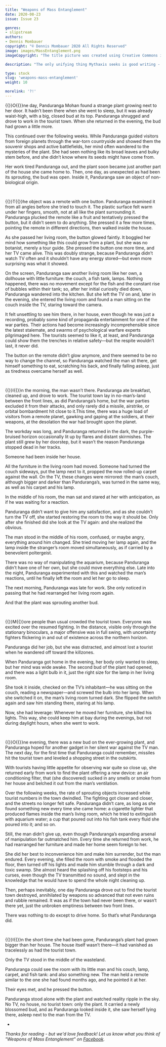 ```yaml
---
title: "Weapons of Mass Entanglement"
date: 2020-08-23
issue: Issue 23

genres:
- slipstream
authors:
- Dennis Mombauer
copyright: "© Dennis Mombauer 2020 All Rights Reserved"
image: images/MassEntanglement.png
imageCopyright: "The title picture was created using Creative Commons images - many thanks to the following creators: [Pawel Kadysz](https://unsplash.com/photos/yKPj4oi9m74), [David-Karich](https://pixabay.com/photos/portrait-face-pale-expressive-eyes-358970/), and [Stephanie Mulrooney](https://unsplash.com/photos/X_unyC4Kkyc)."

description: "The only unifying thing Mythaxis seeks is good writing - but we want to bring together a variety of genres, styles, themes, and no two alike is fine by us. Dennis Mombauer answered that call with a vision of the strange, and left us with questions."

type: stock
slug: 'weapons-mass-entanglement'
weight: 10

morelink: '?!'
---
```


{{<glyph>}}O{{</glyph>}}ne day, Panduranga Mohan found a strange plant growing next to her door. It hadn’t been there when she went to sleep, but it was already waist-high, with a big, closed bud at its top. Panduranga shrugged and drove to work in the tourist town. When she returned in the evening, the bud had grown a little more.

This continued over the following weeks. While Panduranga guided visitors from foreign planets through the war-torn countryside and showed them the souvenir shops and active battlefields, her mind often wandered to the mysteries of the plant. She had seen nothing like its broad leaves and bulky stem before, and she didn’t know where its seeds might have come from.

Her work tired Panduranga out, and the plant soon became just another part of the house she came home to. Then, one day, as unexpected as had been its sprouting, the bud was open. Inside it, Panduranga saw an object of non-biological origin.


&nbsp;

{{<glyph>}}T{{</glyph>}}he object was a remote with one button. Panduranga examined it from all angles before she tried to touch it. The plastic surface felt warm under her fingers, smooth, not at all like the plant surrounding it. Panduranga plucked the remote like a fruit and tentatively pressed the button, but it didn’t seem to do anything. She pressed it a few more times, pointing the remote in different directions, then walked inside the house.

As she passed her living room, the button glowed faintly. It boggled her mind how something like this could grow from a plant, but she was no botanist, merely a tour guide. She pressed the button one more time, and her TV came alive. This was doubly strange, because Panduranga didn’t watch TV often and it shouldn’t have any energy stored—but even more surprising was what it showed.

On the screen, Panduranga saw another living room like her own, a dollhouse with little furniture: the couch, a fish tank, lamps. Nothing happened, there was no movement except for the fish and the constant rise of bubbles within their tank; so, after her initial curiosity died down, Panduranga wandered into the kitchen. But she left the TV on and, later in the evening, she entered the living room and found a man sitting on the couch inside the TV, staring toward the camera. 

It felt unsettling to see him there, in her house, even though he was just a recording, probably some kind of propaganda entertainment for one of the war parties. Their actions had become increasingly incomprehensible since the latest stalemate, and swarms of psychological warfare experts pilgrimaged here. The tourists seemed to like it, at least, and Panduranga could show them the trenches in relative safety—but the respite wouldn’t last, it never did.

The button on the remote didn’t glow anymore, and there seemed to be no way to change the channel, so Panduranga watched the man sit there, get himself something to eat, scratching his back, and finally falling asleep, just as tiredness overcame herself as well.


&nbsp;

{{<glyph>}}I{{</glyph>}}n the morning, the man wasn’t there. Panduranga ate breakfast, cleaned up, and drove to work. The tourist town lay in no-man’s-land between the front lines, as did Panduranga’s home, but the war parties excluded it from their attacks, and only rarely did a missile, airstrike, or orbital bombardment hit close to it.This time, there was a huge load of visitors from a remote planet, gawking and gaping at the soldiers, at their weapons, at the desolation the war had brought upon the planet.

The workday was long, and Panduranga returned in the dark, the purple-bruised horizon occasionally lit up by flares and distant skirmishes. The plant still grew by her doorstep, but it wasn’t the reason Panduranga stopped dead in her tracks.

Someone had been inside her house.

All the furniture in the living room had moved. Someone had turned the couch sideways, put the lamp next to it, propped the now rolled-up carpet against the wall. On the TV, these changes were mirrored: the man’s couch, although bigger and darker than Panduranga’s, was turned in the same way, as well as his carpet and his lamp. 

In the middle of his room, the man sat and stared at her with anticipation, as if he was waiting for a reaction.

Panduranga didn’t want to give him any satisfaction, and as she couldn’t turn the TV off, she started restoring the room to the way it should be. Only after she finished did she look at the TV again: and she realized the obvious.

The man stood in the middle of his room, confused, or maybe angry, everything around him changed. She tried moving her lamp again, and the lamp inside the stranger’s room moved simultaneously, as if carried by a benevolent poltergeist.

There was no way of manipulating the aquarium, because Panduranga didn’t have one of her own, but she could move everything else. Late into the night, Panduranga experimented with this and watched the man’s reactions, until he finally left the room and let her go to sleep.

The next morning, Panduranga was late for work. She only noticed in passing that he had rearranged her living room again.

And that the plant was sprouting another bud.


&nbsp;

{{<glyph>}}M{{</glyph>}}ore people than usual crowded the tourist town. Everyone was excited over the resumed fighting. In the distance, visible only through the stationary binoculars, a major offensive was in full swing, with uncertainty fighters flickering in and out of existence across the northern horizon. 

Panduranga did her job, but she was distracted, and almost lost a tourist when he wandered off toward the killzones.

When Panduranga got home in the evening, her body only wanted to sleep, but her mind was wide awake. The second bud of the plant had opened, and there was a light bulb in it, just the right size for the lamp in her living room. 

She took it inside, checked on the TV’s inhabitant—he was sitting on the couch, reading a newspaper—and screwed the bulb into her lamp. When she switched it on, the man’s living room turned dark. She flipped the switch again and saw him standing there, staring at his lamp. 

Now, she had leverage: Whenever he moved her furniture, she killed his lights. This way, she could keep him at bay during the evenings, but not during daylight hours, when she went to work.


&nbsp;

{{<glyph>}}O{{</glyph>}}ne evening, there was a new bud on the ever-growing plant, and Panduranga hoped for another gadget in her silent war against the TV man. The next day, for the first time that Panduranga could remember, missiles hit the tourist town and leveled a shopping street in the outskirts. 

With tourists having little appetite for observing war quite so close up, she returned early from work to find the plant offering a new device: an air conditioning filter, that (she discovered) sucked in any smells or smoke from her house and belched it out from the man’s ventilation.

Over the following weeks, the rate of sprouting objects increased while tourist numbers in the town dwindled. The fighting got closer and closer, and the streets no longer felt safe. Panduranga didn’t care, as long as she found something new every time she came home: a cigarette lighter that produced flames inside the man’s living room, which he tried to extinguish with aquarium water; a cup that poured out into his fish tank every fluid she poured into it; and so on.

Still, the man didn’t give up, even though Panduranga’s expanding arsenal of manipulation far outmatched him. Every time she returned from work, he had rearranged her furniture and made her home seem foreign to her.

She did her best to inconvenience him and make him surrender, but the man endured. Every evening, she filled the room with smoke and flooded the floor, then turned off his lights and made him stumble through a dark and toxic swamp. She almost heard the splashing off his footsteps and his curses, even though the TV transmitted no sound, and slept in the knowledge that  he would have to spend the whole night cleaning up.

Then, perhaps inevitably, one day Panduranga drove out to find the tourist town destroyed, annihilated by weapons so advanced that not even ruins and rubble remained. It was as if the town had never been there, or wasn’t there yet, just the unbroken emptiness between two front lines.

There was nothing to do except to drive home. So that’s what Panduranga did.


&nbsp;

{{<glyph>}}I{{</glyph>}}n the short time she had been gone, Panduranga’s plant had grown bigger than her house. The house itself wasn’t there—it had vanished as tracelessly as had the tourist town.

Only the TV stood in the middle of the wasteland.

Panduranga could see the room with its little man and his couch, lamp, carpet, and fish tank: and also something new. The man held a remote similar to the one she had found months ago, and he pointed it at her.

Their eyes met, and he pressed the button.

Panduranga stood alone with the plant and watched reality ripple in the sky. No TV, no house, no tourist town: only the plant. It carried a newly blossomed bud, and as Panduranga looked inside it, she saw herself lying there, asleep next to the man from the TV.

-

*Thanks for reading - but we'd love feedback! Let us know what you think of "Weapons of Mass Entanglement" on [Facebook](https://www.facebook.com/MythaxisMagazine/posts/103854514868883).*
